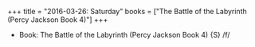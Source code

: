 +++
title = "2016-03-26: Saturday"
books = ["The Battle of the Labyrinth (Percy Jackson Book 4)"]
+++


* Book: The Battle of the Labyrinth (Percy Jackson Book 4) {S} /f/
